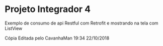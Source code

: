 # Projeto Integrador 4
Exemplo de consumo de api Restful com Retrofit e mostrando na tela com ListView

Cópia Editada pelo CavanhaMan 19:34 22/10/2018
